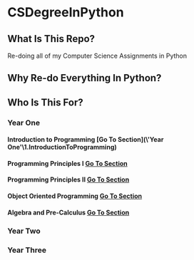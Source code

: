# CSDegreeInPython

## What Is This Repo?
Re-doing all of my Computer Science Assignments in Python

## Why Re-do Everything In Python?


## Who Is This For?

### Year One

#### Introduction to Programming [Go To Section](\\'Year One'\1.IntroductionToProgramming)

#### Programming Principles I [Go To Section](\2.ProgrammingPrinciplesI)

#### Programming Principles II [Go To Section](\3.ProgrammingPrinciplesII)

#### Object Oriented Programming [Go To Section](\4.ObjectOrientedProgramming)

#### Algebra and Pre-Calculus [Go To Section](\5.AlgebraAndPre-Calc)

### Year Two 


### Year Three
